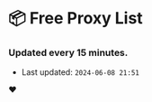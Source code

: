 # :package: Free Proxy List
### Updated every 15 minutes.

- Last updated: `2024-06-08 21:51`

:heart:
